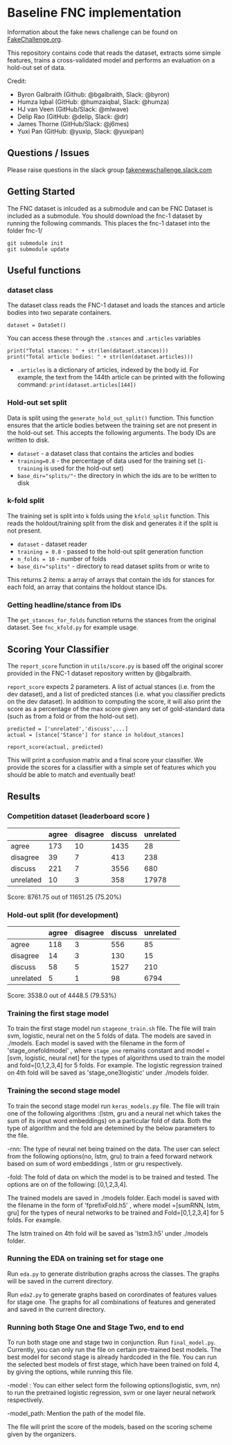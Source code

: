 # Baseline FNC implementation

Information about the fake news challenge can be found on [FakeChallenge.org](http://fakenewschallenge.org).

This repository contains code that reads the dataset, extracts some simple features, trains a cross-validated model and
performs an evaluation on a hold-out set of data.

Credit:
* Byron Galbraith (Github: @bgalbraith, Slack: @byron)
* Humza Iqbal (GitHub: @humzaiqbal, Slack: @humza)
* HJ van Veen (GitHub/Slack: @mlwave)
* Delip Rao (GitHub: @delip, Slack: @dr)
* James Thorne (GitHub/Slack: @j6mes)
* Yuxi Pan (GitHub: @yuxip, Slack: @yuxipan)

## Questions / Issues
Please raise questions in the slack group [fakenewschallenge.slack.com](https://fakenewschallenge.slack.com)

## Getting Started
The FNC dataset is inlcuded as a submodule and can be FNC Dataset is included as a submodule. You should download the fnc-1 dataset by running the following commands. This places the fnc-1 dataset into the folder fnc-1/

    git submodule init
    git submodule update

## Useful functions
### dataset class
The dataset class reads the FNC-1 dataset and loads the stances and article bodies into two separate containers.

    dataset = DataSet()

You can access these through the ``.stances`` and ``.articles`` variables

    print("Total stances: " + str(len(dataset.stances)))
    print("Total article bodies: " + str(len(dataset.articles)))

* ``.articles`` is a dictionary of articles, indexed by the body id. For example, the text from the 144th article can be printed with the following command:
   ``print(dataset.articles[144])``

### Hold-out set split
Data is split using the ``generate_hold_out_split()`` function. This function ensures that the article bodies between the training set are not present in the hold-out set. This accepts the following arguments. The body IDs are written to disk.

* ``dataset`` - a dataset class that contains the articles and bodies
* ``training=0.8`` - the percentage of data used for the training set (``1-training`` is used for the hold-out set)
* ``base_dir="splits/"``- the directory in which the ids are to be written to disk


### k-fold split
The training set is split into ``k`` folds using the ``kfold_split`` function. This reads the holdout/training split from the disk and generates it if the split is not present.

* ``dataset`` - dataset reader
* ``training = 0.8`` - passed to the hold-out split generation function
* ``n_folds = 10`` - number of folds
* ``base_dir="splits"`` - directory to read dataset splits from or write to

This returns 2 items: a array of arrays that contain the ids for stances for each fold, an array that contains the holdout stance IDs.

### Getting headline/stance from IDs
The ``get_stances_for_folds`` function returns the stances from the original dataset. See ``fnc_kfold.py`` for example usage.



## Scoring Your Classifier

The ``report_score`` function in ``utils/score.py`` is based off the original scorer provided in the FNC-1 dataset repository written by @bgalbraith.

``report_score`` expects 2 parameters. A list of actual stances (i.e. from the dev dataset), and a list of predicted stances (i.e. what you classifier predicts on the dev dataset). In addition to computing the score, it will also print the score as a percentage of the max score given any set of gold-standard data (such as from a  fold or from the hold-out set).

    predicted = ['unrelated','discuss',...]
    actual = [stance['Stance'] for stance in holdout_stances]

    report_score(actual, predicted)

This will print a confusion matrix and a final score your classifier. We provide the scores for a classifier with a simple set of features which you should be able to match and eventually beat!

## Results

### Competition dataset (leaderboard score )
|               | agree         | disagree      | discuss       | unrelated     |
|-----------    |-------        |----------     |---------      |-----------    |
|   agree       |    173        |     10        |   1435        |   28          |
| disagree      |    39         |     7         |   413         |   238         |
|  discuss      |    221        |     7         |   3556        |   680         |
| unrelated     |    10         |     3         |   358         |   17978       |
Score: 8761.75 out of 11651.25     (75.20%)


### Hold-out split (for development)


|               | agree         | disagree      | discuss       | unrelated     |
|-----------    |-------        |----------     |---------      |-----------    |
|   agree       |    118        |     3         |    556        |    85         |
| disagree      |    14         |     3         |    130        |    15         |
|  discuss      |    58         |     5         |   1527        |    210        |
| unrelated     |     5         |     1         |    98         |   6794        |
Score: 3538.0 out of 4448.5	(79.53%)

### Training the first stage model
To train the first stage model run ``stageone_train.sh`` file. The file will train svm, logistic, neural net on the 5 folds of data. The models are saved in ./models. Each model is saved with the filename in the form of 'stage_onefoldmodel' , where ``stage_one`` remains constant and model =[svm, logistic, neural net] for the types of algorithms used to train the model and fold=[0,1,2,3,4] for 5 folds. For example. 
The logistic regression trained on 4th fold will be saved as 'stage_one3logistic' under ./models folder.

### Training the second stage model
To train the second stage model run ``keras_models.py`` file. The file will train one of the following algorithms :(lstm, gru and a neural net which takes the sum of its input word embeddings) on a particular fold of data. Both the type of algorithm and the fold are detemined by the below parameters to the file.

-rnn: The type of neural net being trained on the data. The user can select from the following options(no, lstm, gru) to train a feed forward network based on sum of word embeddings , lstm  or gru respectively.

-fold: The fold of data on which the model is to be trained and tested. The options are on of the following: [0,1,2,3,4].
 
The trained models are saved in ./models folder. Each model is saved with the filename in the form of 'fprefixFold.h5' , where  model =[sumRNN, lstm, gru] for the types of neural networks to be trained and Fold=[0,1,2,3,4] for 5 folds. For example. 

The lstm trained on 4th fold will be saved as 'lstm3.h5' under ./models folder.
 
### Running the EDA on training set for stage one
Run ``eda.py`` to generate distribution graphs across the classes. The graphs will be saved in the current directory.

Run ``eda2.py`` to generate graphs based on corordinates of features values for stage one. The graphs for all combinations of features and generated and saved in the current directory.

### Running both Stage One and Stage Two, end to end
To run both stage one and stage two in conjunction. Run ``final_model.py``. Currently, you can only run the file on certain pre-trained best models. The best model for second stage is already hardcoded in the file. You can run the selected best models of first stage, which have been trained on fold 4, by giving the options, while running this file.

-model : You can either select form the following options(logistic, svm, nn) to run the pretrained logistic regression, svm  or one layer neural network respectively.

-model_path: Mention the path of the model file.

The file will print the score of the models, based on the scoring scheme given by the organizers.

